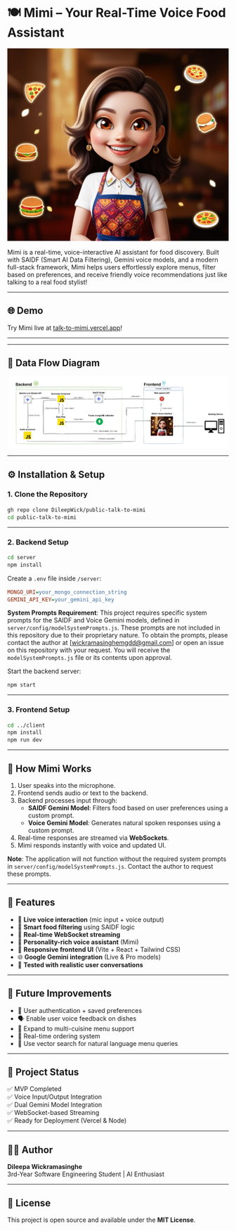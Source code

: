 # 🍽️ Mimi – Your Real-Time Voice Food Assistant

![Mimi Screenshot](images/mimi2.jpg)

Mimi is a real-time, voice-interactive AI assistant for food discovery. Built with SAIDF (Smart AI Data Filtering), Gemini voice models, and a modern full-stack framework, Mimi helps users effortlessly explore menus, filter based on preferences, and receive friendly voice recommendations just like talking to a real food stylist!

---

## 🌐 Demo

Try Mimi live at [talk-to-mimi.vercel.app](https://talk-to-mimi.vercel.app)!

---
---

## 📰 Data Flow Diagram

![Mimi DFD](images/mimi_dfd.jpg)

---

## ⚙️ Installation & Setup

### 1. Clone the Repository

```bash
gh repo clone DileepWick/public-talk-to-mimi
cd public-talk-to-mimi
```

---

### 2. Backend Setup

```bash
cd server
npm install
```

Create a `.env` file inside `/server`:

```ini
MONGO_URI=your_mongo_connection_string
GEMINI_API_KEY=your_gemini_api_key
```

**System Prompts Requirement**: This project requires specific system prompts for the SAIDF and Voice Gemini models, defined in `server/config/modelSystemPrompts.js`. These prompts are not included in this repository due to their proprietary nature. To obtain the prompts, please contact the author at [wickramasinghemgdd@gmail.com] or open an issue on this repository with your request. You will receive the `modelSystemPrompts.js` file or its contents upon approval.

Start the backend server:

```bash
npm start
```

---

### 3. Frontend Setup

```bash
cd ../client
npm install
npm run dev
```

---

## 🧠 How Mimi Works

1. User speaks into the microphone.
2. Frontend sends audio or text to the backend.
3. Backend processes input through:
   - **SAIDF Gemini Model**: Filters food based on user preferences using a custom prompt.
   - **Voice Gemini Model**: Generates natural spoken responses using a custom prompt.
4. Real-time responses are streamed via **WebSockets**.
5. Mimi responds instantly with voice and updated UI.

**Note**: The application will not function without the required system prompts in `server/config/modelSystemPrompts.js`. Contact the author to request these prompts.

---

## 🚀 Features

- 🎤 **Live voice interaction** (mic input + voice output)
- 🧠 **Smart food filtering** using SAIDF logic
- 🔄 **Real-time WebSocket streaming**
- 💬 **Personality-rich voice assistant** (Mimi)
- 📱 **Responsive frontend UI** (Vite + React + Tailwind CSS)
- 🌐 **Google Gemini integration** (Live & Pro models)
- 🧪 **Tested with realistic user conversations**

---

## 📌 Future Improvements

- 🔐 User authentication + saved preferences
- 🗣️ Enable user voice feedback on dishes
- 🍱 Expand to multi-cuisine menu support
- 🧾 Real-time ordering system
- 🧬 Use vector search for natural language menu queries

---

## 🧪 Project Status

✅ MVP Completed  
✅ Voice Input/Output Integration  
✅ Dual Gemini Model Integration  
✅ WebSocket-based Streaming  
✅ Ready for Deployment (Vercel & Node)

---

## 👨‍💻 Author

**Dileepa Wickramasinghe**  
3rd-Year Software Engineering Student | AI Enthusiast  

---

## 📜 License

This project is open source and available under the **MIT License**.
